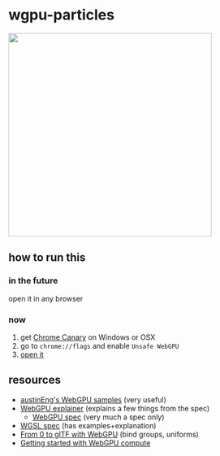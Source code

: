 # wgpu-particles

<img width=400 src="https://user-images.githubusercontent.com/3401573/124057642-b8b78700-d9dc-11eb-9ada-51a20046996c.png"/>

## how to run this
### in the future
open it in any browser

### now
1. get [Chrome Canary](https://www.google.com/chrome/canary/) on Windows or OSX
2. go to `chrome://flags` and enable `Unsafe WebGPU`
3. [open it](https://loganzartman.github.io/wgpu-particles)

## resources

* [austinEng's WebGPU samples](https://github.com/austinEng/webgpu-samples) (very useful)
* [WebGPU explainer](https://gpuweb.github.io/gpuweb/explainer/) (explains a few things from the spec)
  * [WebGPU spec](https://www.w3.org/TR/webgpu/) (very much a spec only)
* [WGSL spec](https://gpuweb.github.io/gpuweb/wgsl/) (has examples+explanation)
* [From 0 to glTF with WebGPU](https://www.willusher.io/graphics/2020/06/20/0-to-gltf-bind-groups) (bind groups, uniforms)
* [Getting started with WebGPU compute](https://developers.google.com/web/updates/2019/08/get-started-with-gpu-compute-on-the-web)
